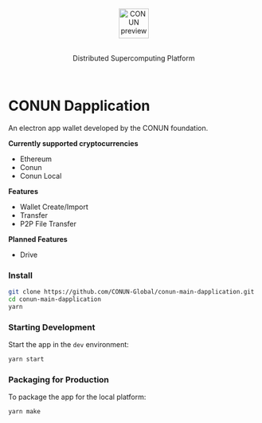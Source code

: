 <br/>
<p align="center">
  <img alt="CONUN preview" src="https://conun.io/img/conun_logo_big.png" height="60" />
  <br><br>
  <p align="center">Distributed Supercomputing Platform</p>
</p>
<br/>

# CONUN Dapplication

An electron app wallet developed by the CONUN foundation.

**Currently supported cryptocurrencies**

- Ethereum
- Conun
- Conun Local

**Features**

- Wallet Create/Import
- Transfer
- P2P File Transfer

**Planned Features**

- Drive

### Install

```bash
git clone https://github.com/CONUN-Global/conun-main-dapplication.git
cd conun-main-dapplication
yarn
```

### Starting Development

Start the app in the `dev` environment:

```bash
yarn start
```

### Packaging for Production

To package the app for the local platform:

```bash
yarn make
```
